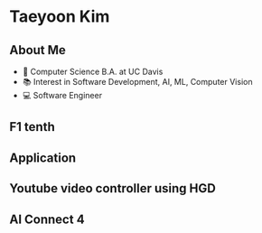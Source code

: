 # Taeyoon Kim

## About Me
 * :school: Computer Science B.A. at UC Davis
 * :books: Interest in Software Development, AI, ML, Computer Vision
 * :computer: Software Engineer

## F1 tenth
## Application
## Youtube video controller using HGD
## AI Connect 4 
<!--
**C-Gongja/C-Gongja** is a ✨ _special_ ✨ repository because its `README.md` (this file) appears on your GitHub profile.

Here are some ideas to get you started:

- 🔭 I’m currently working on ...
- 🌱 I’m currently learning ...
- 👯 I’m looking to collaborate on ...
- 🤔 I’m looking for help with ...
- 💬 Ask me about ...
- 📫 How to reach me: ...
- 😄 Pronouns: ...
- ⚡ Fun fact: ...
-->
